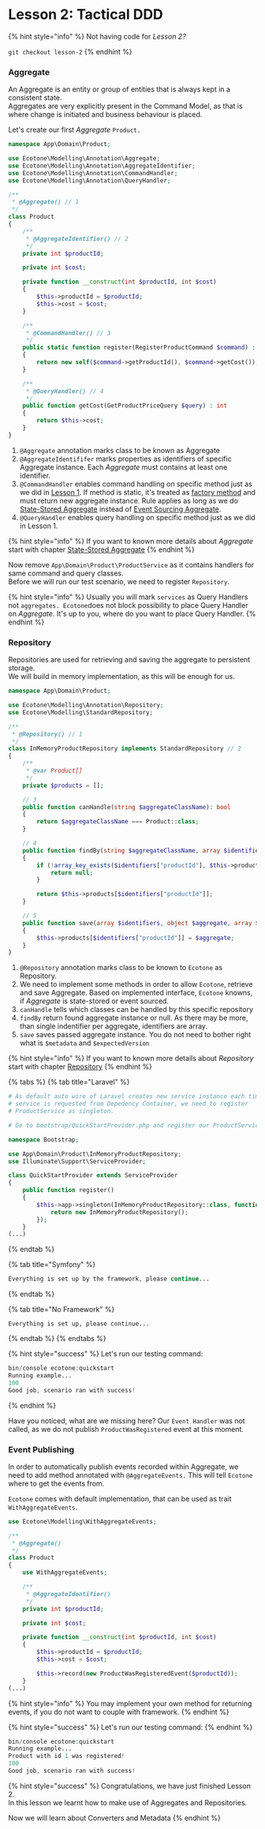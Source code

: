 # Lesson 2: Tactical DDD

{% hint style="info" %}
Not having code for _Lesson 2?_ 

`git checkout lesson-2`
{% endhint %}

### Aggregate

An Aggregate is an entity or group of entities that is always kept in a consistent state.    
Aggregates are very explicitly present in the Command Model, as that is where change is initiated and business behaviour is placed.

Let's create our first _Aggregate_ `Product.`

```php
namespace App\Domain\Product;

use Ecotone\Modelling\Annotation\Aggregate;
use Ecotone\Modelling\Annotation\AggregateIdentifier;
use Ecotone\Modelling\Annotation\CommandHandler;
use Ecotone\Modelling\Annotation\QueryHandler;

/**
 * @Aggregate() // 1
 */
class Product
{
    /**
     * @AggregateIdentifier() // 2
     */
    private int $productId;

    private int $cost;

    private function __construct(int $productId, int $cost)
    {
        $this->productId = $productId;
        $this->cost = $cost;
    }

    /**
     * @CommandHandler() // 3
     */
    public static function register(RegisterProductCommand $command) : self
    {
        return new self($command->getProductId(), $command->getCost());
    }

    /**
     * @QueryHandler() // 4
     */
    public function getCost(GetProductPriceQuery $query) : int
    {
        return $this->cost;
    }
}
```

1. `@Aggregate` annotation marks class to be known as Aggregate
2. `@AggregateIdentififer` marks properties as identifiers of specific Aggregate instance. Each _Aggregate_ must contains at least one identifier. 
3. `@CommandHandler` enables command handling on specific method just as we did in [Lesson 1](lesson-1-messaging-concepts.md).  If method is static, it's treated as [factory method](https://en.wikipedia.org/wiki/Factory_method_pattern) and must return new aggregate instance. Rule applies as long as we do [State-Stored Aggregate](../modelling/command-handling/state-stored-aggregate.md#state-stored-aggregate) instead of [Event Sourcing Aggregate](../modelling/command-handling/event-sourcing-aggregate.md).
4. `@QueryHandler` enables query handling on specific method just as we did in Lesson 1.

{% hint style="info" %}
If you want to known more details about _Aggregate_ start with chapter [State-Stored Aggregate](../modelling/command-handling/state-stored-aggregate.md#state-stored-aggregate)
{% endhint %}

Now remove `App\Domain\Product\ProductService` as it contains handlers for same command and query classes.   
Before we will run our test scenario, we need to register `Repository`.

{% hint style="info" %}
Usually you will mark `services` as Query Handlers not `aggregates. Ecotone`does not block possibility to place Query Handler on _Aggregate_. It's up to you, where do you want to place Query Handler.
{% endhint %}

### Repository

Repositories are used for retrieving and saving the aggregate to persistent storage.   
We will build in memory implementation, as this will be enough for us.

```php
namespace App\Domain\Product;

use Ecotone\Modelling\Annotation\Repository;
use Ecotone\Modelling\StandardRepository;

/**
 * @Repository() // 1
 */
class InMemoryProductRepository implements StandardRepository // 2
{
    /**
     * @var Product[]
     */
    private $products = [];

    // 3
    public function canHandle(string $aggregateClassName): bool
    {
        return $aggregateClassName === Product::class;
    }

    // 4
    public function findBy(string $aggregateClassName, array $identifiers): ?object
    {
        if (!array_key_exists($identifiers["productId"], $this->products)) {
            return null;
        }

        return $this->products[$identifiers["productId"]];
    }

    // 5
    public function save(array $identifiers, object $aggregate, array $metadata, ?int $expectedVersion): void
    {
        $this->products[$identifiers["productId"]] = $aggregate;
    }
}
```

1. `@Repository` annotation marks class to be known to `Ecotone` as Repository.
2. We need to implement some methods in order to allow `Ecotone`, retrieve and save Aggregate. Based on implemented interface, `Ecotone` knowns, if _Aggregate_ is state-stored or event sourced.  
3. `canHandle` tells which classes can be handled by this specific repository
4. `findBy`  return found aggregate instance or null. As there may be more, than single indentifier per aggregate, identifiers are array.
5. `save` saves passed aggregate instance. You do not need to bother right what is `$metadata` and `$expectedVersion`

{% hint style="info" %}
If you want to known more details about _Repository_ start with chapter [Repository](../modelling/command-handling/repository.md)
{% endhint %}

{% tabs %}
{% tab title="Laravel" %}
```php
# As default auto wire of Laravel creates new service instance each time 
# service is requested from Depedency Container, we need to register 
# ProductService as singleton.

# Go to bootstrap/QuickStartProvider.php and register our ProductService

namespace Bootstrap;

use App\Domain\Product\InMemoryProductRepository;
use Illuminate\Support\ServiceProvider;

class QuickStartProvider extends ServiceProvider
{
    public function register()
    {
        $this->app->singleton(InMemoryProductRepository::class, function(){
            return new InMemoryProductRepository();
        });
    }
(...)
```
{% endtab %}

{% tab title="Symfony" %}
```php
Everything is set up by the framework, please continue...
```
{% endtab %}

{% tab title="No Framework" %}
```
Everything is set up, please continue...
```
{% endtab %}
{% endtabs %}

{% hint style="success" %}
Let's run our testing command:

```php
bin/console ecotone:quickstart
Running example...
100
Good job, scenario ran with success!
```
{% endhint %}

Have you noticed, what are we missing here? Our `Event Handler` was not called, as we do not publish `ProductWasRegistered` event at this moment. 

### Event Publishing

In order to automatically publish events recorded within Aggregate, we need to add method annotated with `@AggregateEvents.` This will tell `Ecotone` where to get the events from.  
  
`Ecotone` comes with default implementation, that can be used as trait `WithAggregateEvents`.

```php
use Ecotone\Modelling\WithAggregateEvents;

/**
 * @Aggregate()
 */
class Product
{
    use WithAggregateEvents;

    /**
     * @AggregateIdentifier()
     */
    private int $productId;

    private int $cost;

    private function __construct(int $productId, int $cost)
    {
        $this->productId = $productId;
        $this->cost = $cost;

        $this->record(new ProductWasRegisteredEvent($productId));
    }
(...)
```

{% hint style="info" %}
You may implement your own method for returning events, if you do not want to couple with framework.
{% endhint %}

{% hint style="success" %}
Let's run our testing command:
{% endhint %}

```php
bin/console ecotone:quickstart
Running example...
Product with id 1 was registered!
100
Good job, scenario ran with success!
```

{% hint style="success" %}
Congratulations, we have just finished Lesson 2.  
In this lesson we learnt how to make use of Aggregates and Repositories.  
  
Now we will learn about Converters and Metadata
{% endhint %}

